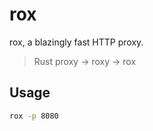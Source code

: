 # rox

rox, a blazingly fast HTTP proxy.

> Rust proxy -> roxy -> rox

## Usage

```sh
rox -p 8080
```

